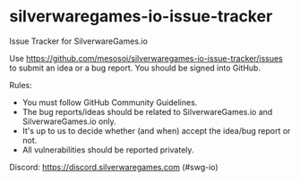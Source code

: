 # silverwaregames-io-issue-tracker

Issue Tracker for SilverwareGames.io

Use https://github.com/mesosoi/silverwaregames-io-issue-tracker/issues to submit an idea or a bug report. You should be signed into GitHub.

Rules:
* You must follow GitHub Community Guidelines.
* The bug reports/ideas should be related to SilverwareGames.io and SilverwareGames.io only.
* It's up to us to decide whether (and when) accept the idea/bug report or not.
* All vulnerabilities should be reported privately.

Discord: https://discord.silverwaregames.com (#swg-io)
